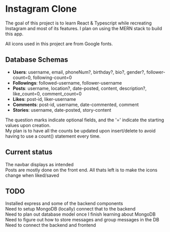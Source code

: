 # Instagram Clone

The goal of this project is to learn React & Typescript while recreating Instagram and most of its features. I plan on using the MERN stack to build this app.


All icons used in this project are from Google fonts.

## Database Schemas
<ul>
    <li><strong>Users</strong>: username, email, phoneNum?, birthday?, bio?, gender?, follower-count=0, following-count=0</li>
    <li><strong>Followings</strong>: followed-username, follower-username</li>
    <li><strong>Posts</strong>: username, location?, date-posted, content, description?, like_count=0, comment_count=0</li>
    <li><strong>Likes</strong>: post-id, liker-username</li>
    <li><strong>Comments</strong>: post-id, username, date-commented, comment</li>
    <li><strong>Stories</strong>: username, date-posted, story-content</li>
</ul>
The question marks indicate optional fields, and the '=' indicate the starting values upon creation.<br>
My plan is to have all the counts be updated upon insert/delete to avoid having to use a count() statement every time.

## Current status
The navbar displays as intended <br>
Posts are mostly done on the front end. All thats left is to make the icons change when liked/saved<br>

## TODO
Installed express and some of the backend components<br>
Need to setup MongoDB (locally) connect that to the backend<br>
Need to plan out database model once I finish learning about MongoDB<br>
Need to figure out how to store messages and group messages in the DB<br>
Need to connect the backend and frontend<br>
